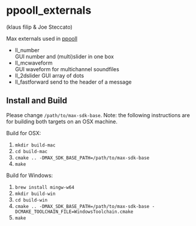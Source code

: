 # ppooll_externals
(klaus filip & Joe Steccato)

Max externals used in [ppooll](https://github.com/ppooll-dev/ppooll)

- ll_number       
    GUI number and (multi)slider in one box
- ll_mcwaveform     
    GUI waveform for multichannel soundfiles
- ll_2dslider
    GUI array of dots
- ll_fastforward
    send to the header of a message


## Install and Build

Please change `/path/to/max-sdk-base`.
Note: the following instructions are for building both targets on an OSX machine.

Build for OSX:
1. `mkdir build-mac`
2. `cd build-mac`
3. `cmake .. -DMAX_SDK_BASE_PATH=/path/to/max-sdk-base`
4. `make`

Build for Windows:
1. `brew install mingw-w64`
2. `mkdir build-win`
3. `cd build-win`
4. `cmake .. -DMAX_SDK_BASE_PATH=/path/to/max-sdk-base -DCMAKE_TOOLCHAIN_FILE=WindowsToolchain.cmake` 
5. `make`
